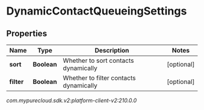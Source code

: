 # DynamicContactQueueingSettings


## Properties

| Name | Type | Description | Notes |
| ------------ | ------------- | ------------- | ------------- |
| **sort** | **Boolean** | Whether to sort contacts dynamically |  [optional] |
| **filter** | **Boolean** | Whether to filter contacts dynamically |  [optional] |




_com.mypurecloud.sdk.v2:platform-client-v2:210.0.0_
